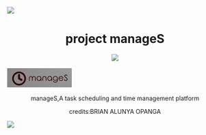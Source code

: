 <a><img src='https://i.imgur.com/LyHic3i.gif'/></a>
<h1 align="center">project manageS</h1>
<p align="center">
  <a href="https://github.com/DenverCoder1/readme-typing-svg"><img src="https://readme-typing-svg.herokuapp.com?font=Time+New+Roman&color=cyan&size=25&center=true&vCenter=true&width=600&height=100&lines=YOUR+PERSONAL+TIME+MANAGER..."></a>
</p>
<a  align="center">
  <img src="logo.png" width="30%">
</a>


<p align="center">manageS,A task scheduling and time management platform</p>
<p align="center">credits:BRIAN ALUNYA OPANGA</p>
<a><img src='https://i.imgur.com/LyHic3i.gif'/></a>

